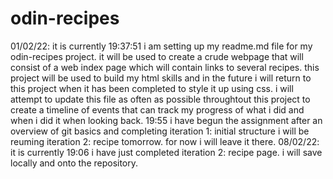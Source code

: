 # odin-recipes
01/02/22: it is currently 19:37:51 i am setting up my readme.md file for my odin-recipes project. it will be used to create a crude webpage that will consist of a web index page which will contain links to several recipes. this project will be used to build my html skills and in the future i will return to this project when it has been completed to style it up using css. i will attempt to update this file as often as possible throughtout this project to create a timeline of events that can track my progress of what i did and when i did it when looking back.
19:55 i have begun the assignment after an overview of git basics and completing iteration 1: initial structure i will be reuming iteration 2: recipe tomorrow. for now i will leave it there.
08/02/22: it is currently 19:06 i have just completed iteration 2: recipe page. i will save locally and onto the repository.
